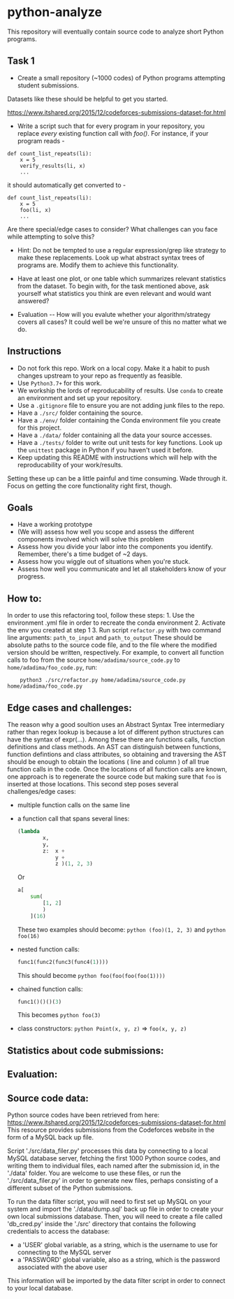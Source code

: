 # python-analyze

This repository will eventually contain source code to analyze short Python programs.

## Task 1
- Create a small repository (~1000 codes) of Python programs attempting student submissions.

Datasets like these should be helpful to get you started.

https://www.itshared.org/2015/12/codeforces-submissions-dataset-for.html

- Write a script such that for every program in your repository, you replace *every* existing function call with *foo()*.
For instance, if your program reads -
```
def count_list_repeats(li):
    x = 5
    verify_results(li, x)
    ...
```
it should automatically get converted to -
```
def count_list_repeats(li):
    x = 5
    foo(li, x)
    ...
```
Are there special/edge cases to consider? What challenges can you face while attempting to solve this?

- Hint: Do not be tempted to use a regular expression/grep like strategy to make these replacements. Look up what abstract syntax trees of programs are. Modify them to achieve this functionality.

- Have at least one plot, or one table which summarizes relevant statistics from the dataset. To begin with, for the task mentioned above, ask yourself what statistics you think are even relevant and would want answered?

- Evaluation -- How will you evalute whether your algorithm/strategy covers all cases? It could well be we're unsure of this no matter what we do.

## Instructions
- Do not fork this repo. Work on a local copy. Make it a habit to push changes upstream to your repo as frequently as feasible.
- Use `Python3.7+` for this work.
- We workship the lords of reproducability of results. Use `conda` to create an environment and set up your repository. 
- Use a `.gitignore` file to ensure you are not adding junk files to the repo.
- Have a `./src/` folder containing the source.
- Have a `./env/` folder containing the Conda environment file you create for this project.
- Have a `./data/` folder containing all the data your source accesses.
- Have a `./tests/` folder to write out unit tests for key functions. Look up the `unittest` package in Python if you haven't used it before.
- Keep updating this README with instructions which will help with the reproducability of your work/results.

Setting these up can be a little painful and time consuming. Wade through it. Focus on getting the core functionality right first, though.



## Goals
- Have a working prototype
- (We will) assess how well you scope and assess the different components involved which will solve this problem
- Assess how you divide your labor into the components you identify. Remember, there's a time budget of ~2 days.
- Assess how you wiggle out of situations when you're stuck.
- Assess how well you communicate and let all stakeholders know of your progress.


## How to:

In order to use this refactoring tool, follow these steps:
    1. Use the environment .yml file in order to recreate the conda environment
    2. Activate the env you created at step 1
    3. Run script `refactor.py` with two command line arguments: `path_to_input` and `path_to_output`
        These should be absolute paths to the source code file, and to the file where the modified version 
        should be written, respectively. For example, to convert all function calls to foo from
        the source `home/adadima/source_code.py` to `home/adadima/foo_code.py`, run: 
        
        python3 ./src/refactor.py home/adadima/source_code.py home/adadima/foo_code.py

## Edge cases and challenges:

The reason why a good soultion uses an Abstract Syntax Tree intermediary rather than regex lookup is because a lot of different python structures can have the syntax of expr(...). Among these there are functions calls, function definitions and class methods. An AST can distinguish between functions, function defintions and class attributes, so obtaining and traversing the AST should be enough to obtain the locations ( line and column ) of all true function calls in the code. Once the locations of all function calls are known, one approach is to regenerate the source code but making sure that `foo` is inserted at those locations. This second step poses several challenges/edge cases:

- multiple function calls on the same line
- a function call that spans several lines:
   
    ```python      
    (lambda
            x,
            y,
            z:  x +
                y +
                z )(1, 2, 3)
    ```
    Or
    ```python
    a[
        sum(
            [1, 2]
            )
        ](16)
    ```
    These two examples should become: ```python (foo)(1, 2, 3)``` and ```python foo(16)```
    
- nested function calls:
    ```python
    func1(func2(func3(func4(1))))
    ```
    This should become ```python foo(foo(foo(foo(1))))```
    
- chained function calls:
    ```python
    func1()()()(3)
    ```
    This becomes ```python foo(3)```
    
- class constructors:
    ```python Point(x, y, z)``` => ```foo(x, y, z)```

## Statistics about code submissions:

## Evaluation:


## Source code data:

Python source codes have been retrieved from here: https://www.itshared.org/2015/12/codeforces-submissions-dataset-for.html
This resource provides submissions from the Codeforces website in the form of a MySQL back up file. 

Script './src/data_filer.py' processes this data by connecting to a local MySQL database server, fetching the first 1000 Python source codes, and writing them to individual files, each named after the submission id, in the './data' folder. You are welcome to use these files, or run the './src/data_filer.py' in order to generate new files, perhaps consisting of a different subset of the Python submissions. 

To run the data filter script, you will need to first set up MySQL on your system and import the './data/dump.sql' back up file in order to create your own local submissions database. Then, you will need to create a file called 'db_cred.py' inside the './src' directory that contains the following credentials to access the database:
 
 - a 'USER' global variable, as a string, which is the username to use for connecting to the MySQL server
 - a 'PASSWORD' global variable, also as a string, which is the password associated with the above user
 
This information will be imported by the data filter script in order to connect to your local database.


